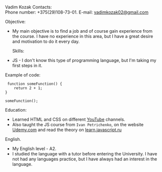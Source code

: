 Vadim Kozak
   Contacts:  
  Phone number: +375(29)108-73-01. 
  E-mail: vadimkozak02@gmail.com

   Objective:
 - My main objective is to find a job and of course gain experience from the course. 
   I have no experience in this area, but I have a great desire and motivation to do it every day.

   Skills:
 - JS - I don't know this type of programming language, but I'm taking my first steps in it.

  Example of code:
```
 function someFunction() {
	return 2 + 1;
}

someFunction();
```
   Education:
 - Learned HTML and CSS on different [YouTube](https://www.youtube.com/) channels.
 - Also taught the JS course from `Ivan Petrichenko`, on the website [Udemy.com](https://www.udemy.com) and read the theory on [learn.javascript.ru](https://learn.javascript.ru)  

  English.
 - My English level - A2. 
 - I studied the language with a tutor before entering the University.
   I have not had any languages practice, but I have always had an interest in the language.
